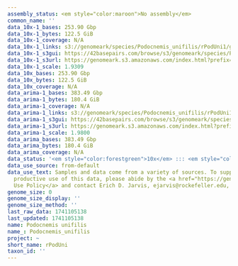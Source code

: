 ```yaml
---
assembly_status: <em style="color:maroon">No assembly</em>
common_name: ''
data_10x-1_bases: 253.90 Gbp
data_10x-1_bytes: 122.5 GiB
data_10x-1_coverage: N/A
data_10x-1_links: s3://genomeark/species/Podocnemis_unifilis/rPodUni1/genomic_data/10x/<br>
data_10x-1_s3gui: https://42basepairs.com/browse/s3/genomeark/species/Podocnemis_unifilis/rPodUni1/genomic_data/10x/
data_10x-1_s3url: https://genomeark.s3.amazonaws.com/index.html?prefix=species/Podocnemis_unifilis/rPodUni1/genomic_data/10x/
data_10x-1_scale: 1.9309
data_10x_bases: 253.90 Gbp
data_10x_bytes: 122.5 GiB
data_10x_coverage: N/A
data_arima-1_bases: 383.49 Gbp
data_arima-1_bytes: 180.4 GiB
data_arima-1_coverage: N/A
data_arima-1_links: s3://genomeark/species/Podocnemis_unifilis/rPodUni1/genomic_data/arima/<br>
data_arima-1_s3gui: https://42basepairs.com/browse/s3/genomeark/species/Podocnemis_unifilis/rPodUni1/genomic_data/arima/
data_arima-1_s3url: https://genomeark.s3.amazonaws.com/index.html?prefix=species/Podocnemis_unifilis/rPodUni1/genomic_data/arima/
data_arima-1_scale: 1.9800
data_arima_bases: 383.49 Gbp
data_arima_bytes: 180.4 GiB
data_arima_coverage: N/A
data_status: '<em style="color:forestgreen">10x</em> ::: <em style="color:forestgreen">Arima</em>'
data_use_source: from-default
data_use_text: Samples and data come from a variety of sources. To support fair and
  productive use of this data, please abide by the <a href="https://genome10k.soe.ucsc.edu/data-use-policies/">Data
  Use Policy</a> and contact Erich D. Jarvis, ejarvis@rockefeller.edu, with any questions.
genome_size: 0
genome_size_display: ''
genome_size_method: ''
last_raw_data: 1741105138
last_updated: 1741105138
name: Podocnemis unifilis
name_: Podocnemis_unifilis
project: ~
short_name: rPodUni
taxon_id: ''
---
```

